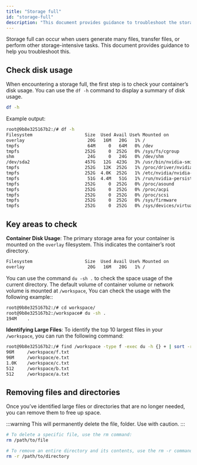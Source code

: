 ```yaml
---
title: "Storage full"
id: "storage-full"
description: "This document provides guidance to troubleshoot the storage full, which may occur when users generate many files, transfer files, or perform other storage-intensive tasks."
---
```


Storage full can occur when users generate many files, transfer files, or perform other storage-intensive tasks. This document provides guidance to help you troubleshoot this.

## Check disk usage

When encountering a storage full, the first step is to check your container’s disk usage. You can use the `df -h` command to display a summary of disk usage.

```bash
df -h
```

Example output:

```bash
root@9b8e325167b2:/# df -h
Filesystem                    Size  Used Avail Use% Mounted on
overlay                        20G   16M   20G   1% /
tmpfs                          64M     0   64M   0% /dev
tmpfs                         252G     0  252G   0% /sys/fs/cgroup
shm                            24G     0   24G   0% /dev/shm
/dev/sda2                     457G   12G  423G   3% /usr/bin/nvidia-smi
tmpfs                         252G   12K  252G   1% /proc/driver/nvidia
tmpfs                         252G  4.0K  252G   1% /etc/nvidia/nvidia-application-profiles-rc.d
tmpfs                          51G  4.4M   51G   1% /run/nvidia-persistenced/socket
tmpfs                         252G     0  252G   0% /proc/asound
tmpfs                         252G     0  252G   0% /proc/acpi
tmpfs                         252G     0  252G   0% /proc/scsi
tmpfs                         252G     0  252G   0% /sys/firmware
tmpfs                         252G     0  252G   0% /sys/devices/virtual/powercap
```

## Key areas to check

**Container Disk Usage**: The primary storage area for your container is mounted on the `overlay` filesystem. This indicates the container’s root directory.

```bash
Filesystem                    Size  Used Avail Use% Mounted on
overlay                        20G   16M   20G   1% /
```

You can use the command `du -sh .` to check the space usage of the current directory. The default volume of container volume or network volume is mounted at `/workspace`, You can check the usage with the following example::

```bash
root@9b8e325167b2:/# cd workspace/
root@9b8e325167b2:/workspace# du -sh .
194M    .
```

**Identifying Large Files**: To identify the top 10 largest files in your `/workspace`, you can run the following command:

```bash
root@9b8e325167b2:/# find /workspace -type f -exec du -h {} + | sort -rh | head -n 10
96M     /workspace/f.txt
96M     /workspace/e.txt
1.0K    /workspace/c.txt
512     /workspace/b.txt
512     /workspace/a.txt
```

## Removing files and directories

Once you’ve identified large files or directories that are no longer needed, you can remove them to free up space.

:::warning
This will permanently delete the file, folder. Use with caution.
:::

```bash
# To delete a specific file, use the rm command:
rm /path/to/file

# To remove an entire directory and its contents, use the rm -r command:
rm -r /path/to/directory
```
